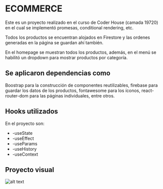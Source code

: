 # ECOMMERCE

Este es un proyecto realizado en el curso de Coder House (camada 19720) en el cual
se implementó promesas, conditional rendering, etc.

Todos los productos se encuentran alojados en Firestore y las ordenes generadas en la página
se guardan ahí también.

En el homepage se muestran todos los productos, además, en el menú se habilitó un dropdown para
mostrar productos por categoría.

## Se aplicaron dependencias como

Boostrap para la construcción de componentes reutilizables, firebase para guardar los datos de los
productos, fontawesome para los íconos, react-router-dom para las páginas individuales, entre otros.

## Hooks utilizados

En el proyecto son:

<ul>
<li>-useState</li>
<li>-useEffect</li>
<li>-useParams</li>
<li>-useHistory</li>
<li>-useContext</li>
</ul>

## Proyecto visual

![alt text](https://github.com/[username]/[reponame]/blob/[branch]/images/e-commerce.gif?raw=true)

